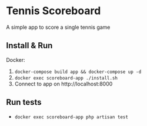 # Tennis Scoreboard
A simple app to score a single tennis game

## Install & Run

Docker:

1. `docker-compose build app && docker-compose up -d`
2. `docker exec scoreboard-app ./install.sh`
3. Connect to app on http://localhost:8000

## Run tests

- `docker exec scoreboard-app php artisan test`
